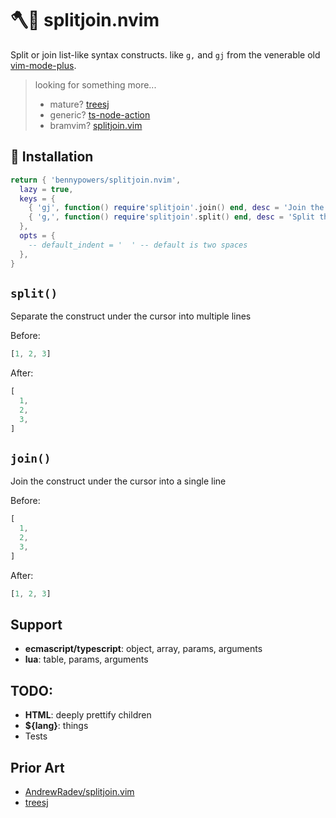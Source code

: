 # 🪓🧷 splitjoin.nvim

Split or join list-like syntax constructs. like `g,` and `gj` from the venerable 
old [vim-mode-plus][vmp].

> looking for something more...
>  - mature? [treesj][treesj]  
>  - generic? [ts-node-action][tna]  
>  - bramvim? [splitjoin.vim][sjv] 

## 🚚 Installation

```lua
return { 'bennypowers/splitjoin.nvim',
  lazy = true,
  keys = {
    { 'gj', function() require'splitjoin'.join() end, desc = 'Join the object under cursor' },
    { 'g,', function() require'splitjoin'.split() end, desc = 'Split the object under cursor' },
  },
  opts = {
    -- default_indent = '  ' -- default is two spaces
  },
}
```

## `split()`

Separate the construct under the cursor into multiple lines

Before:
```javascript
[1, 2, 3]
```
After:
```javascript
[
  1,
  2,
  3,
]
```

## `join()`

Join the construct under the cursor into a single line

Before:
```javascript
[
  1,
  2,
  3,
]
```
After:
```javascript
[1, 2, 3]
```

## Support

- **ecmascript/typescript**: object, array, params, arguments
- **lua**: table, params, arguments

## TODO:
- **HTML**: deeply prettify children
- **${lang}**: things
- Tests


## Prior Art
- [AndrewRadev/splitjoin.vim][sjv]
- [treesj][treesj]

[vmp]: https://github.com/t9md/atom-vim-mode-plus
[sjv]: https://github.com/AndrewRadev/splitjoin.vim
[treesj]: https://github.com/Wansmer/treesj
[tna]: https://github.com/CKolkey/ts-node-action/

